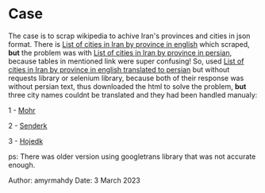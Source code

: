 # Case
The case is to scrap wikipedia to achive Iran's provinces and cities in json format. 
There is [List of cities in Iran by province in english](https://wikipedia.lurkmore.com/wiki/List_of_cities_in_Iran_by_province?lang=en) which scraped, **but** the problem was with [List of cities in Iran by province in persian](https://wikipedia.lurkmore.com/wiki/%D9%81%D9%87%D8%B1%D8%B3%D8%AA_%D8%B4%D9%87%D8%B1%D9%87%D8%A7%DB%8C_%D8%A7%DB%8C%D8%B1%D8%A7%D9%86?lang=fa), because tables in mentioned link were super confusing! So, used [List of cities in Iran by province in english translated to persian](https://wikipedia-lurkmore-com.translate.goog/wiki/List_of_cities_in_Iran_by_province?lang=en&_x_tr_sl=auto&_x_tr_tl=fa&_x_tr_hl=fa) but without requests library or selenium library, because both of their response was without persian text, thus downloaded the html to solve the problem, **but** three city names couldnt be translated and they had been handled manualy:

1 - [Mohr](https://wikipedia-lurkmore-com.translate.goog/wiki/Mohr,_Fars?lang=en&_x_tr_sl=auto&_x_tr_tl=fa&_x_tr_hl=fa)

2 - [Senderk](https://wikipedia-lurkmore-com.translate.goog/wiki/Senderk?lang=en&_x_tr_sl=auto&_x_tr_tl=fa&_x_tr_hl=fa)

3 - [Hojedk](https://wikipedia-lurkmore-com.translate.goog/wiki/Hojedk?lang=en&_x_tr_sl=auto&_x_tr_tl=fa&_x_tr_hl=fa
)

ps: There was older version using googletrans library that was not accurate enough. 


Author: amyrmahdy
Date: 3 March 2023

